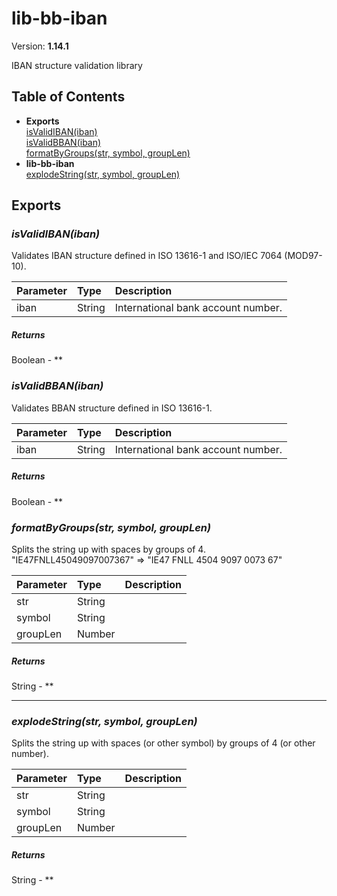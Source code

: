# lib-bb-iban


Version: **1.14.1**

IBAN structure validation library

## Table of Contents
- **Exports**<br/>    <a href="#isValidIBAN">isValidIBAN(iban)</a><br/>    <a href="#isValidBBAN">isValidBBAN(iban)</a><br/>    <a href="#formatByGroups">formatByGroups(str, symbol, groupLen)</a><br/>
- **lib-bb-iban**<br/>    <a href="#lib-bb-ibanexplodeString">explodeString(str, symbol, groupLen)</a><br/>

## Exports


### <a name="isValidIBAN"></a>*isValidIBAN(iban)*

Validates IBAN structure defined in ISO 13616-1 and ISO/IEC 7064 (MOD97-10).


| Parameter | Type | Description |
| :-- | :-- | :-- |
| iban | String | International bank account number. |

##### Returns

Boolean - **

### <a name="isValidBBAN"></a>*isValidBBAN(iban)*

Validates BBAN structure defined in ISO 13616-1.


| Parameter | Type | Description |
| :-- | :-- | :-- |
| iban | String | International bank account number. |

##### Returns

Boolean - **

### <a name="formatByGroups"></a>*formatByGroups(str, symbol, groupLen)*

Splits the string up with spaces by groups of 4.
"IE47FNLL45049097007367" => "IE47 FNLL 4504 9097 0073 67"

| Parameter | Type | Description |
| :-- | :-- | :-- |
| str | String |  |
| symbol | String |  |
| groupLen | Number |  |

##### Returns

String - **

---

### <a name="lib-bb-ibanexplodeString"></a>*explodeString(str, symbol, groupLen)*

Splits the string up with spaces (or other symbol)
by groups of 4 (or other number).

| Parameter | Type | Description |
| :-- | :-- | :-- |
| str | String |  |
| symbol | String |  |
| groupLen | Number |  |

##### Returns

String - **
